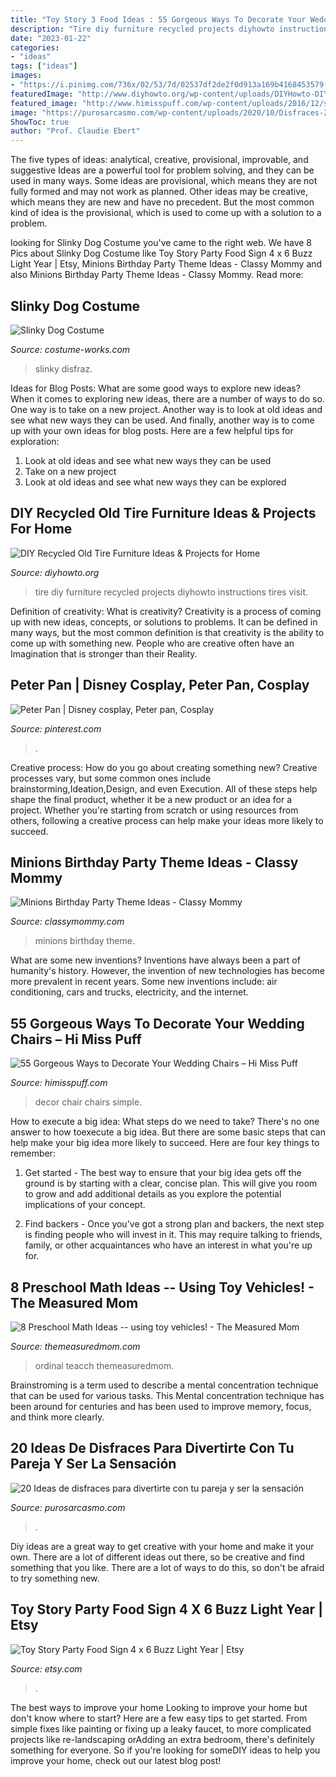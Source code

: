 ```yaml
---
title: "Toy Story 3 Food Ideas : 55 Gorgeous Ways To Decorate Your Wedding Chairs – Hi Miss Puff"
description: "Tire diy furniture recycled projects diyhowto instructions tires visit"
date: "2023-01-22"
categories:
- "ideas"
tags: ["ideas"]
images:
- "https://i.pinimg.com/736x/02/53/7d/02537df2de2f0d913a169b4168453579--peter-pan-characters-animation-movies.jpg"
featuredImage: "http://www.diyhowto.org/wp-content/uploads/DIYHowto-DIY-Old-Tire-Furniture-Ideas-Projects-16.jpg"
featured_image: "http://www.himisspuff.com/wp-content/uploads/2016/12/simple-white-wedding-chair-decor.jpg"
image: "https://purosarcasmo.com/wp-content/uploads/2020/10/Disfraces-20.jpg"
ShowToc: true
author: "Prof. Claudie Ebert"
---
```



The five types of ideas: analytical, creative, provisional, improvable, and suggestive
Ideas are a powerful tool for problem solving, and they can be used in many ways. Some ideas are provisional, which means they are not fully formed and may not work as planned. Other ideas may be creative, which means they are new and have no precedent. But the most common kind of idea is the provisional, which is used to come up with a solution to a problem.

	

		
looking for Slinky Dog Costume you've came to the right web. We have 8 Pics about Slinky Dog Costume like Toy Story Party Food Sign 4 x 6 Buzz Light Year | Etsy, Minions Birthday Party Theme Ideas - Classy Mommy and also Minions Birthday Party Theme Ideas - Classy Mommy. Read more:
		
    
## Slinky Dog Costume

<img loading=lazy src="https://photos.costume-works.com/full/slinky_dog.jpg" onerror="this.onerror=null;this.src='https://tse4.mm.bing.net/th?id=OIP.aXdV74_yRff1ziuJSRPeVwHaLh&amp;pid=15.1';" alt="Slinky Dog Costume">

_Source: costume-works.com_

>slinky disfraz. 

	

Ideas for Blog Posts: What are some good ways to explore new ideas?
When it comes to exploring new ideas, there are a number of ways to do so. One way is to take on a new project. Another way is to look at old ideas and see what new ways they can be used. And finally, another way is to come up with your own ideas for blog posts. Here are a few helpful tips for exploration: 
1. Look at old ideas and see what new ways they can be used
2. Take on a new project
3. Look at old ideas and see what new ways they can be explored  
    
## DIY Recycled Old Tire Furniture Ideas &amp; Projects For Home

<img loading=lazy src="http://www.diyhowto.org/wp-content/uploads/DIYHowto-DIY-Old-Tire-Furniture-Ideas-Projects-16.jpg" onerror="this.onerror=null;this.src='https://tse4.mm.bing.net/th?id=OIP.RhhpXJBvCF5HjN94rDI3agHaRq&amp;pid=15.1';" alt="DIY Recycled Old Tire Furniture Ideas &amp; Projects for Home">

_Source: diyhowto.org_

>tire diy furniture recycled projects diyhowto instructions tires visit. 

	

Definition of creativity: What is creativity?
Creativity is a process of coming up with new ideas, concepts, or solutions to problems. It can be defined in many ways, but the most common definition is that creativity is the ability to come up with something new. People who are creative often have an Imagination that is stronger than their Reality.

    
## Peter Pan | Disney Cosplay, Peter Pan, Cosplay

<img loading=lazy src="https://i.pinimg.com/736x/02/53/7d/02537df2de2f0d913a169b4168453579--peter-pan-characters-animation-movies.jpg" onerror="this.onerror=null;this.src='https://tse1.mm.bing.net/th?id=OIP.aCv270x8tnItspBnOhM55AHaLH&amp;pid=15.1';" alt="Peter Pan | Disney cosplay, Peter pan, Cosplay">

_Source: pinterest.com_

>. 

	

Creative process: How do you go about creating something new?
Creative processes vary, but some common ones include brainstorming,Ideation,Design, and even Execution. All of these steps help shape the final product, whether it be a new product or an idea for a project. Whether you're starting from scratch or using resources from others, following a creative process can help make your ideas more likely to succeed.

    
## Minions Birthday Party Theme Ideas - Classy Mommy

<img loading=lazy src="http://classymommy.com/wp-content/uploads/2015/08/IMG_0338.jpg" onerror="this.onerror=null;this.src='https://tse4.mm.bing.net/th?id=OIP.h1rVCe32MWrHIlG6QhjfZgHaFj&amp;pid=15.1';" alt="Minions Birthday Party Theme Ideas - Classy Mommy">

_Source: classymommy.com_

>minions birthday theme. 

	

What are some new inventions?
Inventions have always been a part of humanity's history. However, the invention of new technologies has become more prevalent in recent years. Some new inventions include: air conditioning, cars and trucks, electricity, and the internet.

    
## 55 Gorgeous Ways To Decorate Your Wedding Chairs – Hi Miss Puff

<img loading=lazy src="http://www.himisspuff.com/wp-content/uploads/2016/12/simple-white-wedding-chair-decor.jpg" onerror="this.onerror=null;this.src='https://tse4.mm.bing.net/th?id=OIP.9feN-ocjCoc67Qi_lbKoAAHaJ4&amp;pid=15.1';" alt="55 Gorgeous Ways to Decorate Your Wedding Chairs – Hi Miss Puff">

_Source: himisspuff.com_

>decor chair chairs simple. 

	

How to execute a big idea: What steps do we need to take?
There's no one answer to how toexecute a big idea. But there are some basic steps that can help make your big idea more likely to succeed. Here are four key things to remember: 
1. Get started - The best way to ensure that your big idea gets off the ground is by starting with a clear, concise plan. This will give you room to grow and add additional details as you explore the potential implications of your concept. 

2. Find backers - Once you've got a strong plan and backers, the next step is finding people who will invest in it. This may require talking to friends, family, or other acquaintances who have an interest in what you're up for.

    
## 8 Preschool Math Ideas -- Using Toy Vehicles! - The Measured Mom

<img loading=lazy src="https://cdn.themeasuredmom.com/wp-content/uploads/2013/05/preschool-math-with-toy-vehicles-final.png" onerror="this.onerror=null;this.src='https://tse3.mm.bing.net/th?id=OIP.XI4ECzQyz086dgfn-ZWj_AHaKL&amp;pid=15.1';" alt="8 Preschool Math Ideas -- using toy vehicles! - The Measured Mom">

_Source: themeasuredmom.com_

>ordinal teacch themeasuredmom. 

	

Brainstroming is a term used to describe a mental concentration technique that can be used for various tasks. This Mental concentration technique has been around for centuries and has been used to improve memory, focus, and think more clearly.

    
## 20 Ideas De Disfraces Para Divertirte Con Tu Pareja Y Ser La Sensación

<img loading=lazy src="https://purosarcasmo.com/wp-content/uploads/2020/10/Disfraces-20.jpg" onerror="this.onerror=null;this.src='https://tse2.mm.bing.net/th?id=OIP.YS7Y3qDTNSOwe-Zbc1qcgAHaKP&amp;pid=15.1';" alt="20 Ideas de disfraces para divertirte con tu pareja y ser la sensación">

_Source: purosarcasmo.com_

>. 

	

Diy ideas are a great way to get creative with your home and make it your own. There are a lot of different ideas out there, so be creative and find something that you like. There are a lot of ways to do this, so don't be afraid to try something new.

    
## Toy Story Party Food Sign 4 X 6 Buzz Light Year | Etsy

<img loading=lazy src="https://i.etsystatic.com/16255821/r/il/c3a15a/1327671584/il_794xN.1327671584_9hm3.jpg" onerror="this.onerror=null;this.src='https://tse3.mm.bing.net/th?id=OIP.Nzcba9yigYHmOpCntZrzSQHaLH&amp;pid=15.1';" alt="Toy Story Party Food Sign 4 x 6 Buzz Light Year | Etsy">

_Source: etsy.com_

>. 

	

The best ways to improve your home
Looking to improve your home but don't know where to start? Here are a few easy tips to get started. From simple fixes like painting or fixing up a leaky faucet, to more complicated projects like re-landscaping orAdding an extra bedroom, there's definitely something for everyone. So if you're looking for someDIY ideas to help you improve your home, check out our latest blog post!

